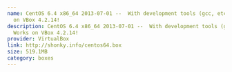 ```yaml
---
name: CentOS 6.4 x86_64 2013-07-01 --  With development tools (gcc, etc...). Works
  on VBox 4.2.14!
description: CentOS 6.4 x86_64 2013-07-01 --  With development tools (gcc, etc...).
  Works on VBox 4.2.14!
provider: VirtualBox
link: http://shonky.info/centos64.box
size: 519.1MB
category: boxes
---
```


